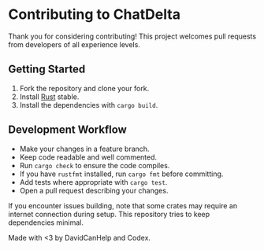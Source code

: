 # Contributing to ChatDelta

Thank you for considering contributing! This project welcomes pull requests from developers of all experience levels.

## Getting Started

1. Fork the repository and clone your fork.
2. Install [Rust](https://www.rust-lang.org/tools/install) stable.
3. Install the dependencies with `cargo build`.

## Development Workflow

- Make your changes in a feature branch.
- Keep code readable and well commented.
- Run `cargo check` to ensure the code compiles.
- If you have `rustfmt` installed, run `cargo fmt` before committing.
- Add tests where appropriate with `cargo test`.
- Open a pull request describing your changes.

If you encounter issues building, note that some crates may require an internet connection during setup. This repository tries to keep dependencies minimal.

Made with <3 by DavidCanHelp and Codex.
